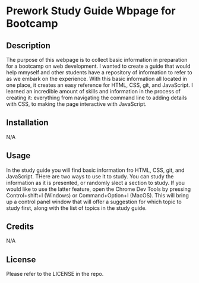 # Prework Study Guide Wbpage for Bootcamp

## Description

The purpose of this webpage is to collect basic information in preparation for a bootcamp on web development. I wanted to create a guide that would help mmyself and other students have a repository of information to refer to as we embark on the experience. With this basic information all located in one place, it creates an easy reference for HTML, CSS, git, and JavaScript. I learned an incredible amount of skills and information in the process of creating it: everything from navigating the command line to adding details with CSS, to making the page interactive with JavaScript.

## Installation

N/A

## Usage

In the study guide you will find basic information fro HTML, CSS, git, and JavaScript. THere are two ways to use it to study. You can study the information as it is presented, or randomly slect a section to study. If you would like to use the latter feature, open the Chrome Dev Tools by pressing Control+shift+I (Windows) or Command+Option+I (MacOS). This will bring up a control panel window that will offer a suggestion for which topic to study first, along with the list of topics in the study guide.

## Credits

N/A

## License

Please refer to the LICENSE in the repo.
